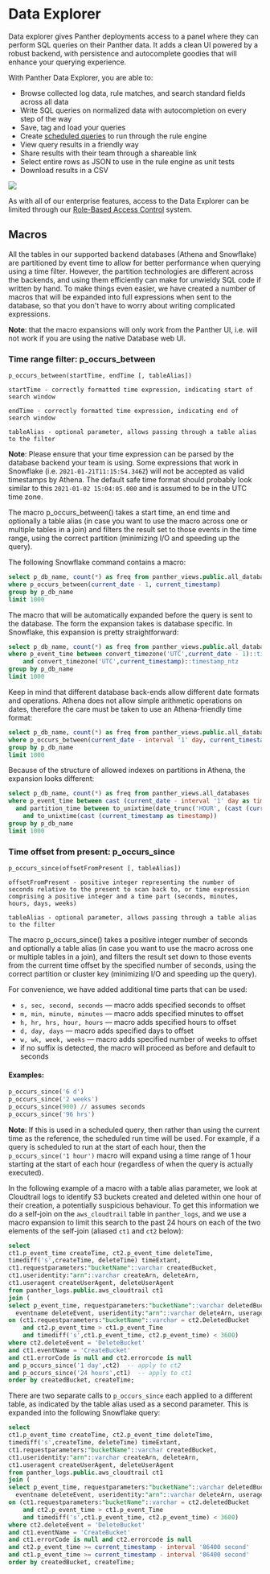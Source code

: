 # Data Explorer

Data explorer gives Panther deployments access to a panel where they can perform SQL queries on their Panther data. It adds a clean UI powered by a robust backend, with persistence and autocomplete goodies that will enhance your querying experience.

With Panther Data Explorer, you are able to:

* Browse collected log data, rule matches, and search standard fields across all data
* Write SQL queries on normalized data with autocompletion on every step of the way
* Save, tag and load your queries&#x20;
* Create [scheduled queries](scheduled-queries.md) to run through the rule engine
* View query results in a friendly way
* Share results with their team through a shareable link
* Select entire rows as JSON to use in the rule engine as unit tests
* Download results in a CSV

![](<../.gitbook/assets/data-explorer (1).png>)

As with all of our enterprise features, access to the Data Explorer can be limited through our [Role-Based Access Control](../system-configuration/rbac.md) system.

## Macros

All the tables in our supported backend databases (Athena and Snowflake) are partitioned by event time to allow for better performance when querying using a time filter. However, the partition technologies are different across the backends, and using them efficiently can make for unwieldy SQL code if written by hand. To make things even easier, we have created a number of macros that will be expanded into full expressions when sent to the database, so that you don't have to worry about writing complicated expressions.

**Note**: that the macro expansions will only work from the Panther UI, i.e. will not work if you are using the native Database web UI.

### Time range filter: p\_occurs\_between

`p_occurs_between(startTime, endTime [, tableAlias])`

`startTime - correctly formatted time expression, indicating start of search window`

`endTime - correctly formatted time expression, indicating end of search window`

`tableAlias - optional parameter, allows passing through a table alias to the filter`

**Note**: Please ensure that your time expression can be parsed by the database backend your team is using. Some expressions that work in Snowflake (i.e. `2021-01-21T11:15:54.346Z`) will not be accepted as valid timestamps by Athena. The default safe time format should probably look similar to this `2021-01-02 15:04:05.000` and is assumed to be in the UTC time zone.

The macro p\_occurs\_between() takes a start time, an end time and optionally a table alias (in case you want to use the macro across one or multiple tables in a join) and filters the result set to those events in the time range, using the correct partition (minimizing I/O and speeding up the query).

The following Snowflake command contains a macro:

```sql
select p_db_name, count(*) as freq from panther_views.public.all_databases
where p_occurs_between(current_date - 1, current_timestamp)
group by p_db_name
limit 1000
```

The macro that will be automatically expanded before the query is sent to the database. The form the expansion takes is database specific. In Snowflake, this expansion is pretty straightforward:

```sql
select p_db_name, count(*) as freq from panther_views.public.all_databases
where p_event_time between convert_timezone('UTC',current_date - 1)::timestamp_ntz
    and convert_timezone('UTC',current_timestamp)::timestamp_ntz
group by p_db_name
limit 1000
```

Keep in mind that different database back-ends allow different date formats and operations. Athena does not allow simple arithmetic operations on dates, therefore the care must be taken to use an Athena-friendly time format:

```sql
select p_db_name, count(*) as freq from panther_views.public.all_databases
where p_occurs_between(current_date - interval '1' day, current_timestamp)
group by p_db_name
limit 1000
```

Because of the structure of allowed indexes on partitions in Athena, the expansion looks different:

```sql
select p_db_name, count(*) as freq from panther_views.all_databases
where p_event_time between cast (current_date - interval '1' day as timestamp) and cast (current_timestamp as timestamp)
  and partition_time between to_unixtime(date_trunc('HOUR', (cast (current_date - interval '1' day as timestamp))))
    and to_unixtime(cast (current_timestamp as timestamp))
group by p_db_name
limit 1000
```

### Time offset from present: p\_occurs\_since

`p_occurs_since(offsetFromPresent [, tableAlias])`

`offsetFromPresent - positive integer representing the number of seconds relative to the present to scan back to, or time expression comprising a positive integer and a time part (seconds, minutes, hours, days, weeks)`

`tableAlias - optional parameter, allows passing through a table alias to the filter`

The macro p\_occurs\_since() takes a positive integer number of seconds and optionally a table alias (in case you want to use the macro across one or multiple tables in a join), and filters the result set down to those events from the current time offset by the specified number of seconds, using the correct partition or cluster key (minimizing I/O and speeding up the query).

For convenience, we have added additional time parts that can be used:

* `s, sec, second, seconds` — macro adds specified seconds to offset
* `m, min, minute, minutes` — macro adds specified minutes to offset
* `h, hr, hrs, hour, hours` — macro adds specified hours to offset
* `d, day, days` — macro adds specified days to offset
* `w, wk, week, weeks` — macro adds specified number of weeks to offset
* if no suffix is detected, the macro will proceed as before and default to seconds

#### Examples:

```sql
p_occurs_since('6 d')
p_occurs_since('2 weeks')
p_occurs_since(900) // assumes seconds
p_occurs_since('96 hrs')
```

**Note**: If this is used in a scheduled query, then rather than using the current time as the reference, the scheduled run time will be used. For example, if a query is scheduled to run at the start of each hour, then the `p_occurs_since('1 hour')` macro will expand using a time range of 1 hour starting at the start of each hour (regardless of when the query is actually executed).

In the following example of a macro with a table alias parameter, we look at Cloudtrail logs to identify S3 buckets created and deleted within one hour of their creation, a potentially suspicious behaviour. To get this information we do a self-join on the `aws_cloudtrail` table in `panther_logs`, and we use a macro expansion to limit this search to the past 24 hours on each of the two elements of the self-join (aliased `ct1` and `ct2` below):

```sql
select 
ct1.p_event_time createTime, ct2.p_event_time deleteTime,
timediff('s',createTime, deleteTime) timeExtant,
ct1.requestparameters:"bucketName"::varchar createdBucket,
ct1.useridentity:"arn"::varchar createArn, deleteArn,
ct1.useragent createUserAgent, deleteUserAgent
from panther_logs.public.aws_cloudtrail ct1
join (
select p_event_time, requestparameters:"bucketName"::varchar deletedBucket, errorcode,
  eventname deleteEvent, useridentity:"arn"::varchar deleteArn, useragent deleteUserAgent  from panther_logs.public.aws_cloudtrail) ct2
on (ct1.requestparameters:"bucketName"::varchar = ct2.DeletedBucket
    and ct2.p_event_time > ct1.p_event_Time
    and timediff('s',ct1.p_event_time, ct2.p_event_time) < 3600)
where ct2.deleteEvent = 'DeleteBucket'
and ct1.eventName = 'CreateBucket'
and ct1.errorCode is null and ct2.errorcode is null
and p_occurs_since('1 day',ct2)  -- apply to ct2
and p_occurs_since('24 hours',ct1)  -- apply to ct1
order by createdBucket, createTime;
```

There are two separate calls to `p_occurs_since` each applied to a different table, as indicated by the table alias used as a second parameter. This is expanded into the following Snowflake query:

```sql
select 
ct1.p_event_time createTime, ct2.p_event_time deleteTime,
timediff('s',createTime, deleteTime) timeExtant,
ct1.requestparameters:"bucketName"::varchar createdBucket,
ct1.useridentity:"arn"::varchar createArn, deleteArn,
ct1.useragent createUserAgent, deleteUserAgent
from panther_logs.public.aws_cloudtrail ct1
join (
select p_event_time, requestparameters:"bucketName"::varchar deletedBucket, errorcode,
  eventname deleteEvent, useridentity:"arn"::varchar deleteArn, useragent deleteUserAgent  from panther_logs.public.aws_cloudtrail) ct2
on (ct1.requestparameters:"bucketName"::varchar = ct2.deletedBucket
    and ct2.p_event_time > ct1.p_event_Time
    and timediff('s',ct1.p_event_time, ct2.p_event_time) < 3600)
where ct2.deleteEvent = 'DeleteBucket'
and ct1.eventName = 'CreateBucket'
and ct1.errorCode is null and ct2.errorcode is null
and ct2.p_event_time >= current_timestamp - interval '86400 second'
and ct1.p_event_time >= current_timestamp - interval '86400 second'
order by createdBucket, createTime;
```
